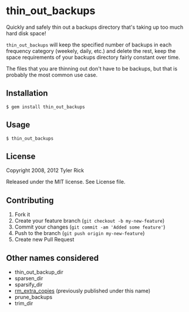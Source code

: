 # thin_out_backups

Quickly and safely thin out a backups directory that's taking up too much hard disk space!

`thin_out_backups` will keep the specified number of backups in each frequency category (weekely,
daily, etc.) and delete the rest, keep the space requirements of your backups directory fairly
constant over time. 

The files that you are thinning out don't have to be backups, but that is probably the most common
use case.

## Installation

    $ gem install thin_out_backups

## Usage

    $ thin_out_backups



## License

Copyright 2008, 2012 Tyler Rick

Released under the MIT license. See License file.

## Contributing

1. Fork it
2. Create your feature branch (`git checkout -b my-new-feature`)
3. Commit your changes (`git commit -am 'Added some feature'`)
4. Push to the branch (`git push origin my-new-feature`)
5. Create new Pull Request

## Other names considered

* thin_out_backup_dir
* sparsen_dir
* sparsify_dir
* [rm_extra_copies](https://github.com/TylerRick/command-line/blob/master/bin/rm_extra_copies) (previously published under this name)
* prune_backups
* trim_dir
